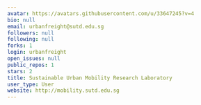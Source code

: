 ```yaml
---
avatar: https://avatars.githubusercontent.com/u/33647245?v=4
bio: null
email: urbanfreight@sutd.edu.sg
followers: null
following: null
forks: 1
login: urbanfreight
open_issues: null
public_repos: 1
stars: 2
title: Sustainable Urban Mobility Research Laboratory
user_type: User
website: http://mobility.sutd.edu.sg
---
```

